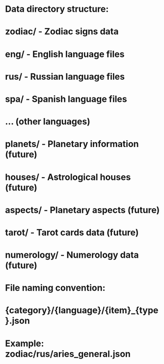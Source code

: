 # Data directory structure:
# 
# zodiac/          - Zodiac signs data
#   eng/           - English language files
#   rus/           - Russian language files  
#   spa/           - Spanish language files
#   ... (other languages)
# planets/         - Planetary information (future)
# houses/          - Astrological houses (future)
# aspects/         - Planetary aspects (future)
# tarot/           - Tarot cards data (future)
# numerology/      - Numerology data (future)

# File naming convention:
# {category}/{language}/{item}_{type}.json
# Example: zodiac/rus/aries_general.json
